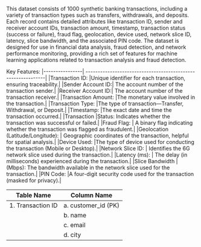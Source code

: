 This dataset consists of 1000 synthetic banking transactions, including a variety of transaction types such as transfers, withdrawals, and deposits. Each record contains detailed attributes like transaction ID, sender and receiver account IDs, transaction amount, timestamp, transaction status (success or failure), fraud flag, geolocation, device used, network slice ID, latency, slice bandwidth, and the associated PIN code. The dataset is designed for use in financial data analysis, fraud detection, and network performance monitoring, providing a rich set of features for machine learning applications related to transaction analysis and fraud detection.

Key Features:
|----------------| -------------------------------------------------------------|
|Transaction ID: |Unique identifier for each transaction, ensuring traceability.|
|Sender Account ID:| The account number of the transaction sender.|
|Receiver Account ID:| The account number of the transaction receiver.|
|Transaction Amount: |The monetary value involved in the transaction.|
|Transaction Type: |The type of transaction—Transfer, Withdrawal, or Deposit.|
|Timestamp: |The exact date and time the transaction occurred.|
|Transaction |Status: Indicates whether the transaction was successful or failed.|
|Fraud Flag: | A binary flag indicating whether the transaction was flagged as fraudulent.|
|Geolocation (Latitude/Longitude): | Geographic coordinates of the transaction, helpful for spatial analysis.|
|Device Used: |The type of device used for conducting the transaction (Mobile or Desktop).|
|Network Slice ID: | Identifies the 6G network slice used during the transaction.|
|Latency (ms): | The delay (in milliseconds) experienced during the transaction.|
|Slice Bandwidth |(Mbps): The bandwidth available in the network slice used for the transaction.|
|PIN Code: |A four-digit security code used for the transaction (masked for privacy).|

| Table Name | Column Name |
|--------------|-------------|
|1. Transaction ID|a. customer_id (PK)|
|            |b. name        |
|            |c. email       |
|            |d. city        |
